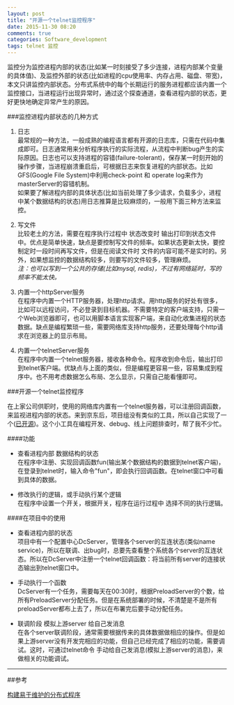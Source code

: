 ```yaml
---
layout: post
title: "开源一个telnet监控程序"
date: 2015-11-30 08:20
comments: true
categories: Software_development
tags: telnet 监控
---
```




监控分为监控进程内部的状态(比如某一时刻接受了多少连接，进程内部某个变量的具体值)、及监控外部的状态(比如进程的cpu使用率、内存占用、磁盘、带宽)，本文只讲监控内部状态。分布式系统中的每个长期运行的服务进程都应该内置一个监控接口，当进程运行出现异常时，通过这个探查通道，查看进程内部的状态，更好更快地确定异常产生的原因。
<!--more-->




###监控进程内部状态的几种方式 
1. 日志  
	最常规的一种方法，一般成熟的编程语言都有开源的日志库，只需在代码中集成即可。日志通常用来分析程序执行的实际流程，从流程中判断bug产生的实际原因。日志也可以支持进程的容错(failure-tolerant)，保存某一时刻开始的操作步骤，当进程崩溃重启后，可根据日志来恢复进程的内部状态。比如GFS(Google File System)中利用check-point 和 operate log来作为masterServer的容错机制。  
	如果要了解进程内部的具体状态(比如当前处理了多少请求，负载多少，进程中某个数据结构的状态)用日志推算是比较麻烦的，一般用下面三种方法来监控。
	
2. 写文件  
	比较老土的方法，需要在程序执行过程中 状态改变时 输出打印到状态文件中。优点是简单快速，缺点是要控制写文件的频率。如果状态更新太快，要控制定时一段时间再写文件，但是在阅读文件时 文件的内容可能不是实时的。另外，如果想监控的数据结构较多，则要写的文件较多，管理麻烦。  
	*注：也可以写到一个公共的存储(比如mysql, redis)，不过有网络延时，写的频率不能太快。*
	
3. 内置一个httpServer服务  
	在程序中内置一个HTTP服务器，处理http请求。用http服务的好处有很多，比如可以远程访问，不必登录到目标机器。不需要特定的客户端支持，只需一个Web浏览器即可，也可以用脚本语言实现客户端，来自动化收集进程的状态数据。缺点是编程繁琐一些，需要网络库支持http服务，还要处理每个http请求在浏览器上的显示布局。

4. 内置一个telnetServer服务  
	在程序中内置一个telnet服务器，接收各种命令。程序收到命令后，输出打印到telnet客户端。优缺点与上面的类似，但是编程更容易一些，容易集成到程序中。也不用考虑数据怎么布局、怎么显示，只需自己能看懂即可。
	
###开源一个telnet监控程序

在上家公司供职时，使用的网络库内置有一个telnet服务器，可以注册回调函数，来监视进程内部的状态。来到京东后，项目组没有类似的工具，所以自己实现了一个([已开源](https://github.com/baozh/telnetServ))。这个小工具在编程开发、debug、线上问题排查时，帮了我不少忙。

####功能

- 查看进程内部 数据结构的状态  
	在程序中注册、实现回调函数fun(输出某个数据结构的数据到telnet客户端)，在登录到telnet时，输入命令"fun"，即会执行回调函数。在telnet窗口中可看到具体的数据。

-  修改执行的逻辑，或手动执行某个逻辑  
	在程序中设置一个开关，根据开关，程序在运行过程中 选择不同的执行逻辑。

####在项目中的使用

- 查看进程内部的状态  
	项目中有一个配置中心DcServer，管理各个server的互连状态(类似name service)，所以在联调、出bug时，总要先查看整个系统各个server的互连状态。所以在DcServer中注册一个telnet回调函数：将当前所有server的连接状态输出到telnet窗口中。

- 手动执行一个函数  
	DcServer有一个任务，需要每天在00:30时，根据PreloadServer的个数，给所有PreloadServer分配任务。但是在系统部署的时候，不清楚是不是所有preloadServer都布上去了，所以在布署完后要手动分配任务。

- 联调阶段 模拟上游server 给自己发消息  
	在各个server联调阶段，通常需要根据传来的具体数据做相应的操作。但是如果上游server没有开发完相应的功能，但自己已经完成了相应的功能，需要调试。这时，可通过telnet命令 手动给自己发消息(模拟上游server的消息)，来做相关的功能调试。
		
------------------------------------------------
##参考

[构建易于维护的分布式程序](http://blog.csdn.net/solstice/article/details/6287516)


